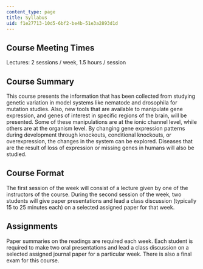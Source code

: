 ```yaml
---
content_type: page
title: Syllabus
uid: f1e27713-10d5-6bf2-be4b-51e3a2893d1d
---
```


Course Meeting Times
--------------------

Lectures: 2 sessions / week, 1.5 hours / session

Course Summary
--------------

This course presents the information that has been collected from studying genetic variation in model systems like nematode and drosophila for mutation studies. Also, new tools that are available to manipulate gene expression, and genes of interest in specific regions of the brain, will be presented. Some of these manipulations are at the ionic channel level, while others are at the organism level. By changing gene expression patterns during development through knockouts, conditional knockouts, or overexpression, the changes in the system can be explored. Diseases that are the result of loss of expression or missing genes in humans will also be studied.

Course Format
-------------

The first session of the week will consist of a lecture given by one of the instructors of the course. During the second session of the week, two students will give paper presentations and lead a class discussion (typically 15 to 25 minutes each) on a selected assigned paper for that week.

Assignments
-----------

Paper summaries on the readings are required each week. Each student is required to make two oral presentations and lead a class discussion on a selected assigned journal paper for a particular week. There is also a final exam for this course.